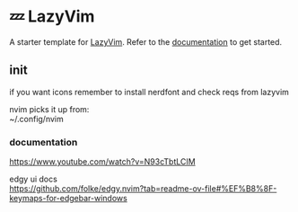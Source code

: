 # 💤 LazyVim

A starter template for [LazyVim](https://github.com/LazyVim/LazyVim).
Refer to the [documentation](https://lazyvim.github.io/installation) to get started.

## init

if you want icons remember to install nerdfont and check reqs from lazyvim

nvim picks it up from:  
~/.config/nvim

### documentation

https://www.youtube.com/watch?v=N93cTbtLCIM

edgy ui docs  
https://github.com/folke/edgy.nvim?tab=readme-ov-file#%EF%B8%8F-keymaps-for-edgebar-windows
